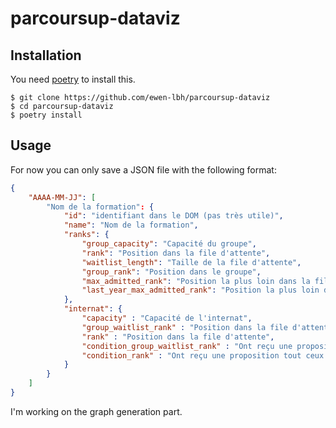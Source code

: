 # parcoursup-dataviz

## Installation

You need [poetry](https://python-poetry.org) to install this.
 
```sh-session
$ git clone https://github.com/ewen-lbh/parcoursup-dataviz
$ cd parcoursup-dataviz
$ poetry install
```

## Usage

For now you can only save a JSON file with the following format:

```json
{
    "AAAA-MM-JJ": [
        "Nom de la formation": {
            "id": "identifiant dans le DOM (pas très utile)",
            "name": "Nom de la formation",
            "ranks": {
                "group_capacity": "Capacité du groupe",
                "rank": "Position dans la file d'attente",
                "waitlist_length": "Taille de la file d'attente",
                "group_rank": "Position dans le groupe",
                "max_admitted_rank": "Position la plus loin dans la file d'attente à avoir été acceptée cette année",
                "last_year_max_admitted_rank": "Position la plus loin dans la file d'attente à avoir été acceptée en 2019",
            },
            "internat": {
                "capacity" : "Capacité de l'internat",
                "group_waitlist_rank" : "Position dans la file d'attente du groupe",
                "rank" : "Position dans la file d'attente",
                "condition_group_waitlist_rank" : "Ont reçu une proposition tout ceux qui était positionnés avant où à cette position dans la file d'attente du groupe (ET voir condition_rank)",
                "condition_rank" : "Ont reçu une proposition tout ceux qui était positionnés avant où à cette position dans la file d'attente (ET voir condition_group_waitlist_rank)",
            }
        }
    ]
}
```

I'm working on the graph generation part.
